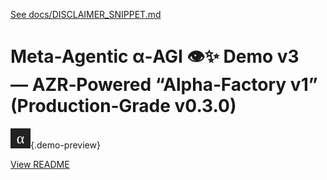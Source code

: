 [See docs/DISCLAIMER_SNIPPET.md](../DISCLAIMER_SNIPPET.md)

# **Meta‑Agentic α‑AGI 👁️✨ Demo v3 — AZR‑Powered “Alpha‑Factory v1” (Production‑Grade v0.3.0)**

![preview](../alpha_agi_insight_v1/favicon.svg){.demo-preview}

[View README](../../alpha_factory_v1/demos/meta_agentic_agi_v3/README.md)

